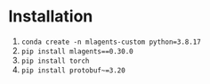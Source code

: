 # Installation

1. `conda create -n mlagents-custom python=3.8.17`
2. `pip install mlagents==0.30.0`
3. `pip install torch`
4. `pip install protobuf~=3.20`